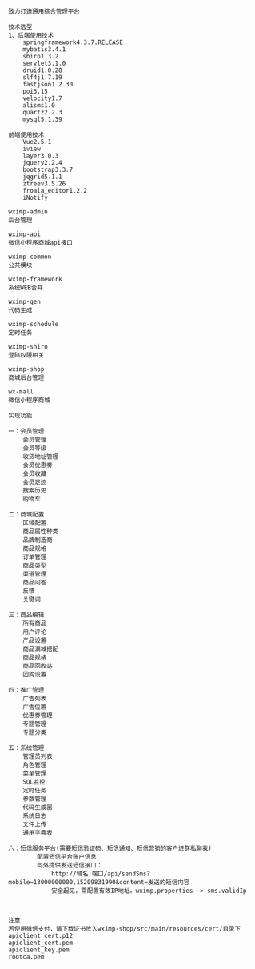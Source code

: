     致力打造通用综合管理平台

    技术选型
    1、后端使用技术
        springframework4.3.7.RELEASE
        mybatis3.4.1
        shiro1.3.2
        servlet3.1.0
        druid1.0.28
        slf4j1.7.19
        fastjson1.2.30
        poi3.15
        velocity1.7
        alisms1.0
        quartz2.2.3
        mysql5.1.39
        
    前端使用技术
        Vue2.5.1
        iview
        layer3.0.3
        jquery2.2.4
        bootstrap3.3.7
        jqgrid5.1.1
        ztreev3.5.26
        froala_editor1.2.2
        iNotify

    wximp-admin 
    后台管理

    wximp-api 
    微信小程序商城api接口

    wximp-common 
    公共模块

    wximp-framework 
    系统WEB合并
    
    wximp-gen 
    代码生成

    wximp-schedule 
    定时任务

    wximp-shiro 
    登陆权限相关
    
    wximp-shop
    商城后台管理

    wx-mall 
    微信小程序商城

    实现功能

    一：会员管理
        会员管理
        会员等级
        收货地址管理
        会员优惠劵
        会员收藏
        会员足迹
        搜索历史
        购物车

    二：商城配置
        区域配置
        商品属性种类
        品牌制造商
        商品规格
        订单管理
        商品类型
        渠道管理
        商品问答
        反馈
        关键词

    三：商品编辑
        所有商品
        用户评论
        产品设置
        商品满减搭配
        商品规格
        商品回收站
        团购设置

    四：推广管理
        广告列表
        广告位置
        优惠劵管理
        专题管理
        专题分类

    五：系统管理
        管理员列表
        角色管理
        菜单管理
        SQL监控
        定时任务
        参数管理
        代码生成器
        系统日志
        文件上传
        通用字典表
        
    六：短信服务平台(需要短信验证码、短信通知、短信营销的客户进群私聊我)
            配置短信平台账户信息
		    向外提供发送短信接口：
		        http://域名:端口/api/sendSms?mobile=13000000000,15209831990&content=发送的短信内容
                安全起见，需配置有效IP地址。wximp.properties -> sms.validIp
		


    注意
    若使用微信支付，请下载证书放入wximp-shop/src/main/resources/cert/目录下
    apiclient_cert.p12
    apiclient_cert.pem
    apiclient_key.pem
    rootca.pem